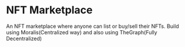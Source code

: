 # NFT Marketplace

An NFT marketplace where anyone can list or buy/sell their NFTs. Build using Moralis(Centralized way) and also using TheGraph(Fully Decentralized)
